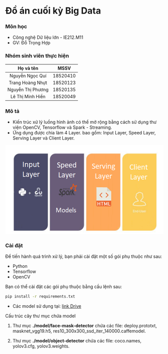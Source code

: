 # Đồ án cuối kỳ Big Data

### Môn học 
- Công nghệ Dữ liệu lớn - IE212.M11
- GV: Đỗ Trọng Hợp

### Nhóm sinh viên thực hiện
  |       **Họ và tên**      |       **MSSV**       |
  |     :------------:       |    :-------------:   |
  |     Nguyễn Ngọc Quí      |     18520410         |
  |     Trang Hoàng Nhựt     |     18520123         |
  |     Nguyễn Thị Phương    |     18520135         |
  |     Lê Thị Minh Hiền     |     18520049         |

### Mô tả
- Kiến trúc xử lý luồng hình ảnh có thể mở rộng bằng cách sử dụng thư viện OpenCV, Tensorflow và Spark - Streaming. 
- Ứng dụng được chia làm 4 Layer. bao gồm: Input Layer, Speed Layer, Serving Layer và Client Layer.

![](4layer.png)


### Cài đặt
Để tiến hành quá trình xử lý, bạn phải cài đặt một số gói phụ thuộc như sau:
 - Python
 - Tensorflow
 - OpenCV


Bạn có thể cài đặt các gói phụ thuộc bằng cầu lệnh sau:

```bash
pip install -r requirements.txt 
```

- Các model sử dụng tại: [link Drive](https://drive.google.com/drive/folders/1IZ2YgHekgiXqRzD3Akb5G-98j5XFYODB?usp=sharing)


Cấu trúc cây thư mục chứa model

1. Thư mục **./model/face-mask-detector** chứa các file: deploy.prototxt, masknet_vgg19.h5, res10_300x300_ssd_iter_140000.caffemodel.

2. Thư mục **./model/object-detector** chứa các file: coco.names, yolov3.cfg, yolov3.weights.
